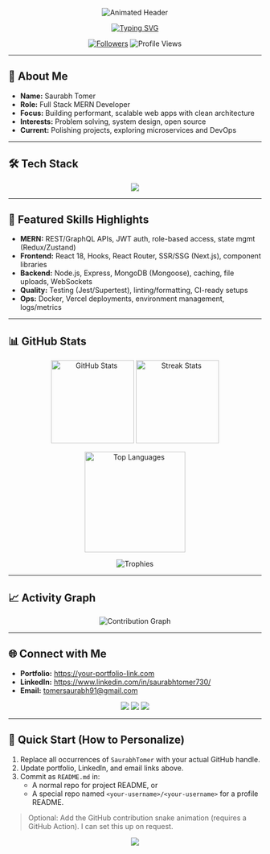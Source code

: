 <!-- Replace GITHUB_USERNAME with your actual GitHub username to enable stats links -->
<!-- Update LinkedIn, Portfolio, and Email links below -->

<p align="center">
  <img src="https://capsule-render.vercel.app/api?type=waving&color=0:00c6ff,100:0072ff&height=220&section=header&text=Saurabh%20Tomer&fontSize=52&fontAlign=50&fontAlignY=38&animation=fadeIn&desc=Full%20Stack%20MERN%20Developer%20%7C%20Problem%20Solver&descAlign=50&descAlignY=60" alt="Animated Header" />
</p>

<p align="center">
  <a href="https://git.io/typing-svg">
    <img src="https://readme-typing-svg.demolab.com?font=Fira+Code&pause=1200&color=00A3FF&center=true&vCenter=true&random=false&width=900&lines=Full+Stack+MERN+Developer;Problem+Solver+%26+DSA+Enthusiast;Clean+Code+%7C+Scalable+Systems+%7C+Ship+Fast;Open+Source+%7C+Learning+Every+Day" alt="Typing SVG" />
  </a>
</p>

<p align="center">
  <a href="https://github.com/GITHUB_USERNAME"><img src="https://img.shields.io/github/followers/GITHUB_USERNAME?label=Follow&style=for-the-badge&color=0072ff" alt="Followers"/></a>
  <img src="https://komarev.com/ghpvc/?username=GITHUB_USERNAME&style=for-the-badge&color=00c6ff" alt="Profile Views"/>
</p>

---

## 👋 About Me
- **Name:** Saurabh Tomer
- **Role:** Full Stack MERN Developer
- **Focus:** Building performant, scalable web apps with clean architecture
- **Interests:** Problem solving, system design, open source
- **Current:** Polishing projects, exploring microservices and DevOps

---

## 🛠️ Tech Stack
<p align="center">
  <img src="https://skillicons.dev/icons?i=mongo,express,react,nodejs,js,html,css,tailwind,redux,vite,webpack,git,github,vercel,docker,postman,jest,&perline=12" />
</p>

---

## 🚀 Featured Skills Highlights
- **MERN:** REST/GraphQL APIs, JWT auth, role-based access, state mgmt (Redux/Zustand)
- **Frontend:** React 18, Hooks, React Router, SSR/SSG (Next.js), component libraries
- **Backend:** Node.js, Express, MongoDB (Mongoose), caching, file uploads, WebSockets
- **Quality:** Testing (Jest/Supertest), linting/formatting, CI-ready setups
- **Ops:** Docker, Vercel deployments, environment management, logs/metrics

---

## 📊 GitHub Stats
<p align="center">
  <img height="165" src="https://github-readme-stats.vercel.app/api?username=SaurabhTomer&show_icons=true&theme=tokyonight&hide_border=true&rank_icon=percentile" alt="GitHub Stats"/>
  <img height="165" src="https://github-readme-streak-stats.herokuapp.com?user=SaurabhTomer&theme=tokyonight&hide_border=true" alt="Streak Stats"/>
</p>

<p align="center">
  <img height="200" src="https://github-readme-stats.vercel.app/api/top-langs/?username=SaurabhTomer&layout=compact&theme=tokyonight&hide_border=true" alt="Top Languages"/>
</p>

<p align="center">
  <img src="https://github-profile-trophy.vercel.app/?username=SaurabhTomer&theme=onedark&no-frame=true&column=7" alt="Trophies"/>
</p>

---

## 📈 Activity Graph
<p align="center">
  <img src="https://github-readme-activity-graph.vercel.app/graph?username=SaurabhTomer&theme=tokyo-night&hide_border=true" alt="Contribution Graph"/>
</p>

---

## 🌐 Connect with Me
- **Portfolio:** https://your-portfolio-link.com
- **LinkedIn:** https://www.linkedin.com/in/saurabhtomer730/
- **Email:** tomersaurabh91@gmail.com

<p align="center">
  <a href="mailto:tomersaurabh91@gmail.com"><img src="https://img.shields.io/badge/Email-Contact-0072ff?style=for-the-badge&logo=gmail&logoColor=white"/></a>
  <a href="https://www.linkedin.com/in/saurabhtomer730/"><img src="https://img.shields.io/badge/LinkedIn-Connect-0A66C2?style=for-the-badge&logo=linkedin&logoColor=white"/></a>
  <a href="https://github.com/SaurabhTomer"><img src="https://img.shields.io/badge/GitHub-GITHUB__USERNAME-161b22?style=for-the-badge&logo=github"/></a>
</p>

---

## 🧭 Quick Start (How to Personalize)
1. Replace all occurrences of `SaurabhTomer` with your actual GitHub handle.
2. Update portfolio, LinkedIn, and email links above.
3. Commit as `README.md` in:
   - A normal repo for project README, or
   - A special repo named `<your-username>/<your-username>` for a profile README.

> Optional: Add the GitHub contribution snake animation (requires a GitHub Action). I can set this up on request.

<p align="center">
  <img src="https://capsule-render.vercel.app/api?type=waving&color=0:0072ff,100:00c6ff&height=140&section=footer" />
</p>
